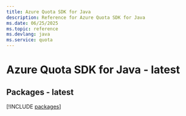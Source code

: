 ```yaml
---
title: Azure Quota SDK for Java
description: Reference for Azure Quota SDK for Java
ms.date: 06/25/2025
ms.topic: reference
ms.devlang: java
ms.service: quota
---
```

# Azure Quota SDK for Java - latest
## Packages - latest
[!INCLUDE [packages](quota-index.md)]